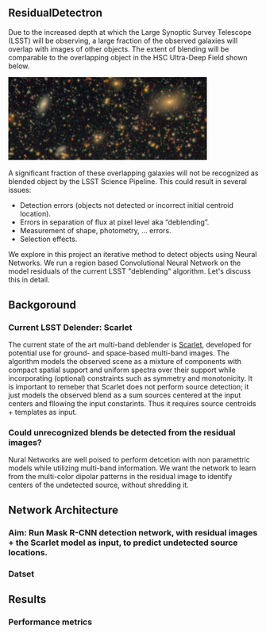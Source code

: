 ## ResidualDetectron

Due to the increased depth at which the Large Synoptic Survey Telescope (LSST) will be observing, a large fraction of the observed galaxies will overlap with images of other objects. The extent of blending will be comparable to the overlapping object in the HSC Ultra-Deep Field shown below.

<img src="imgs/hsc_image.png" alt="HSC COSMOS Ultra-Deep Field" width="400"/>

A significant fraction of these overlapping galaxies will not be recognized as blended object by the LSST Science Pipeline. This could result in several issues:
* Detection errors (objects not detected or incorrect initial centroid location).
* Errors in separation of flux at pixel level aka “deblending”.
* Measurement of shape, photometry, … errors.
* Selection effects.

We explore in this project an iterative method to detect objects using Neural Networks. We run a region based Convolutional Neural Network on the model residuals of the current LSST "deblending" algorithm. Let's discuss this in detail.

## Backgoround
### Current LSST Delender: Scarlet
The current state of the art multi-band deblender is [Scarlet](https://github.com/fred3m/scarlet
), developed for potential use for ground- and space-based multi-band images. The algorithm models the observed scene as a mixture of components with compact spatial support and uniform spectra over their support while incorporating (optional) constraints such as symmetry and monotonicity. It is important to remeber that Scarlet does not perform source detection; it just models the observed blend as a sum sources centered at the input centers and fllowing the input constarints. Thus it requires source centroids + templates as input.


### Could unrecognized blends be detected from the residual images?
Nural Networks are well poised to perform detcetion with non paramettric models while utilizing multi-band information. We want the network to learn from the multi-color dipolar patterns in the residual image to identify centers of the undetected source, without shredding it. 

## Network Architecture

### Aim: Run Mask R-CNN detection network, with residual images + the Scarlet model as input, to predict undetected source locations.

### Datset


## Results

### Performance metrics
